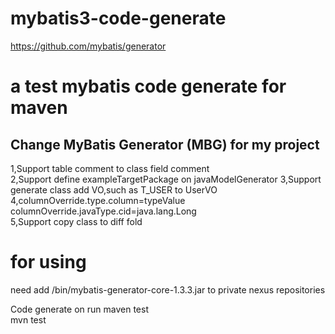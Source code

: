 # mybatis3-code-generate
https://github.com/mybatis/generator


# a test mybatis code generate for maven
 Change MyBatis Generator (MBG) for my project
---------------------------------------------
1,Support table comment to class field comment  
2,Support define exampleTargetPackage on javaModelGenerator
3,Support generate class add VO,such as T_USER to UserVO 
4,columnOverride.type.column=typeValue  
	columnOverride.javaType.cid=java.lang.Long  
5,Support copy class to diff fold  ﻿



# for using
need add /bin/mybatis-generator-core-1.3.3.jar to private nexus repositories  

Code generate on run maven test  
mvn test